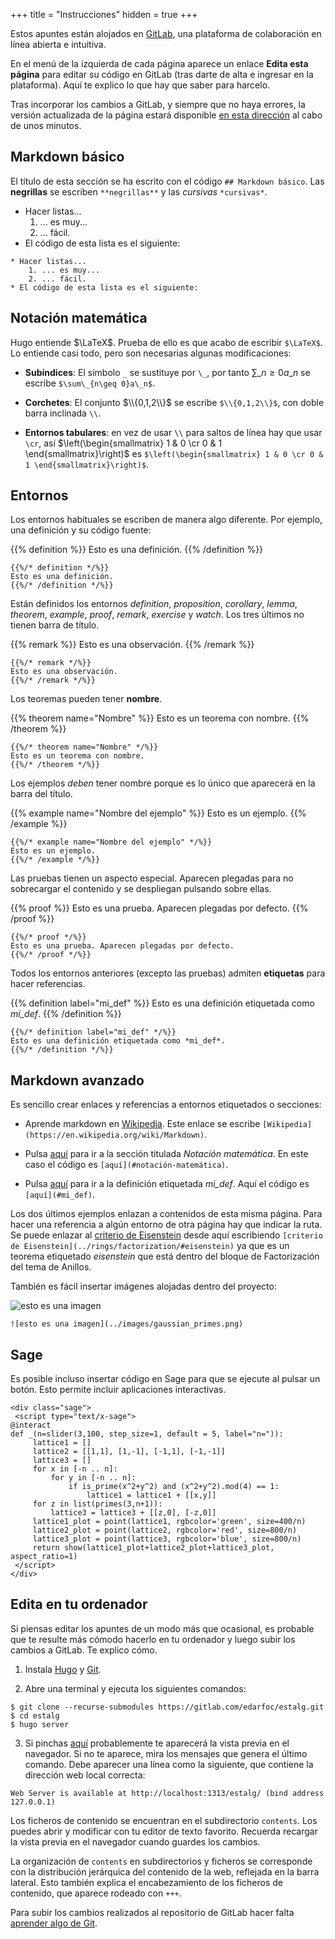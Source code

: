 +++
title = "Instrucciones"
hidden = true
+++

Estos apuntes están alojados en [GitLab](https://gitlab.com/), una plataforma de colaboración en línea abierta e intuitiva.

En el menú de la izquierda de cada página aparece un enlace <i class="fa fa-edit"></i> **Edita esta página** para editar su código en GitLab (tras darte de alta e ingresar en la plataforma). Aquí te explico lo que hay que saber para harcelo.

Tras incorporar los cambios a GitLab, y siempre que no haya errores, la versión actualizada de la página estará disponible [en esta dirección](https://edarfoc.gitlab.io/estalg) al cabo de unos minutos.

## Markdown básico

El título de esta sección se ha escrito con el código `## Markdown básico`. Las **negrillas** se escriben `**negrillas**` y las *cursivas* `*cursivas*`.

* Hacer listas...
	1. ... es muy...
	2. ... fácil.
* El código de esta lista es el siguiente:

```
* Hacer listas...
	1. ... es muy...
	2. ... fácil.
* El código de esta lista es el siguiente:
```

## Notación matemática

Hugo entiende $\LaTeX$. Prueba de ello es que acabo de escribir <code>$\LaTeX$</code>. Lo entiende casi todo, pero son necesarias algunas modificaciones: 

* **Subíndices**: El símbolo `_` se sustituye por `\_`, por tanto $\sum\_{n\geq 0}a\_n$ se escribe `$\sum\_{n\geq 0}a\_n$`.

* **Corchetes**: El conjunto $\\{0,1,2\\}$ se escribe `$\\{0,1,2\\}$`, con doble barra inclinada `\\`.

* **Entornos tabulares**: en vez de usar `\\` para saltos de línea hay que usar `\cr`, así $\left(\begin{smallmatrix} 1 & 0 \cr 0 & 1 \end{smallmatrix}\right)$ es `$\left(\begin{smallmatrix} 1 & 0 \cr 0 & 1 \end{smallmatrix}\right)$`.


## Entornos

Los entornos habituales se escriben de manera algo diferente. Por ejemplo, una definición y su código fuente:

{{% definition %}}
Esto es una definición. 
{{% /definition %}}


```
{{%/* definition */%}}
Esto es una definición. 
{{%/* /definition */%}}
```

Están definidos los entornos *definition*, *proposition*, *corollary*, *lemma*, *theorem*, *example*, *proof*, *remark*, *exercise* y *watch*. Los tres últimos no tienen barra de título.

{{% remark %}}
Esto es una observación. 
{{% /remark %}}

```
{{%/* remark */%}}
Esto es una observación. 
{{%/* /remark */%}}
```

Los teoremas pueden tener **nombre**.

{{% theorem name="Nombre" %}}
Esto es un teorema con nombre. 
{{% /theorem %}}

```
{{%/* theorem name="Nombre" */%}}
Esto es un teorema con nombre. 
{{%/* /theorem */%}}
```

Los ejemplos *deben* tener nombre porque es lo único que aparecerá en la barra del título. 

{{% example name="Nombre del ejemplo" %}}
Esto es un ejemplo.
{{% /example %}}


```
{{%/* example name="Nombre del ejemplo" */%}}
Esto es un ejemplo.
{{%/* /example */%}}
```

Las pruebas tienen un aspecto especial. Aparecen plegadas para no sobrecargar el contenido y se despliegan pulsando sobre ellas.

{{% proof %}}
Esto es una prueba. Aparecen plegadas por defecto. 
{{% /proof %}}

```
{{%/* proof */%}}
Esto es una prueba. Aparecen plegadas por defecto. 
{{%/* /proof */%}}
```

Todos los entornos anteriores (excepto las pruebas) admiten **etiquetas** para hacer referencias.

{{% definition label="mi_def" %}}
Esto es una definición etiquetada como *mi_def*. 
{{% /definition %}}

```
{{%/* definition label="mi_def" */%}}
Esto es una definición etiquetada como *mi_def*. 
{{%/* /definition */%}}
```

## Markdown avanzado

Es sencillo crear enlaces y referencias a entornos etiquetados o secciones:

* Aprende markdown en [Wikipedia](https://en.wikipedia.org/wiki/Markdown). Este enlace se escribe `[Wikipedia](https://en.wikipedia.org/wiki/Markdown)`.

* Pulsa [aquí](#notación-matemática) para ir a la sección titulada *Notación matemática*. En este caso el código es `[aquí](#notación-matemática)`.

* Pulsa [aquí](#mi_def) para ir a la definición etiquetada *mi_def*. Aquí el código es `[aquí](#mi_def)`.


Los dos últimos ejemplos enlazan a contenidos de esta misma página. Para hacer una referencia a algún entorno de otra página hay que indicar la ruta. Se puede enlazar al [criterio de Eisenstein](../rings/factorization/#eisenstein) desde aquí escribiendo `[criterio de Eisenstein](../rings/factorization/#eisenstein)` ya que es un teorema etiquetado *eisenstein* que está dentro del bloque de Factorización del tema de Anillos.

También es fácil insertar imágenes alojadas dentro del proyecto:

![esto es una imagen](../images/gaussian_primes.png)

```
![esto es una imagen](../images/gaussian_primes.png)
```

## Sage

Es posible incluso insertar código en Sage para que se ejecute al pulsar un botón. Esto permite incluir aplicaciones interactivas.

<div class="sage">
 <script type="text/x-sage">
@interact
def _(n=slider(3,100, step_size=1, default = 5, label="n=")):
   lattice1 = []
   lattice2 = [[1,1], [1,-1], [-1,1], [-1,-1]]
   lattice3 = []
   for x in [-n .. n]:
       for y in [-n .. n]:
           if is_prime(x^2+y^2) and (x^2+y^2).mod(4) == 1:
               lattice1 = lattice1 + [[x,y]]
   for z in list(primes(3,n+1)):
       lattice3 = lattice3 + [[z,0], [-z,0]]
   lattice1_plot = point(lattice1, rgbcolor='green', size=400/n)
   lattice2_plot = point(lattice2, rgbcolor='red', size=800/n)
   lattice3_plot = point(lattice3, rgbcolor='blue', size=800/n)
   return show(lattice1_plot+lattice2_plot+lattice3_plot, aspect_ratio=1)
 </script>
</div>

```
<div class="sage">
 <script type="text/x-sage">
@interact
def _(n=slider(3,100, step_size=1, default = 5, label="n=")):
     lattice1 = []
     lattice2 = [[1,1], [1,-1], [-1,1], [-1,-1]]
     lattice3 = []
     for x in [-n .. n]:
         for y in [-n .. n]:
             if is_prime(x^2+y^2) and (x^2+y^2).mod(4) == 1:
                 lattice1 = lattice1 + [[x,y]]
     for z in list(primes(3,n+1)):
         lattice3 = lattice3 + [[z,0], [-z,0]]
     lattice1_plot = point(lattice1, rgbcolor='green', size=400/n)
     lattice2_plot = point(lattice2, rgbcolor='red', size=800/n)
     lattice3_plot = point(lattice3, rgbcolor='blue', size=800/n)
     return show(lattice1_plot+lattice2_plot+lattice3_plot, aspect_ratio=1)
 </script>
</div>
```

## Edita en tu ordenador

Si piensas editar los apuntes de un modo más que ocasional, es probable que te resulte más cómodo hacerlo en tu ordenador y luego subir los cambios a GitLab. Te explico cómo.

1. Instala [Hugo](https://gohugo.io/getting-started/installing/) y [Git](https://git-scm.com/book/en/v2/Getting-Started-Installing-Git).

2. Abre una terminal  y ejecuta los siguientes comandos:
```
$ git clone --recurse-submodules https://gitlab.com/edarfoc/estalg.git
$ cd estalg
$ hugo server
```

3. Si pinchas [aquí](http://localhost:1313/estalg/) probablemente te aparecerá la vista previa en el navegador. Si no te aparece, mira los mensajes que genera el último comando. Debe aparecer una línea como la siguiente, que contiene la dirección web local correcta:
```
Web Server is available at http://localhost:1313/estalg/ (bind address 127.0.0.1)
```

Los ficheros de contenido se encuentran en el subdirectorio `contents`. Los puedes abrir y modificar con tu editor de texto favorito. Recuerda recargar la vista previa en el navegador cuando guardes los cambios.

La organización de `contents` en subdirectorios y ficheros se corresponde con la distribución jerárquica del contenido de la web, reflejada en la barra lateral. Esto también explica el encabezamiento de los ficheros de contenido, que aparece rodeado con `+++`.

Para subir los cambios realizados al repositorio de GitLab hacer falta [aprender algo de Git](https://rogerdudler.github.io/git-guide/index.html).
